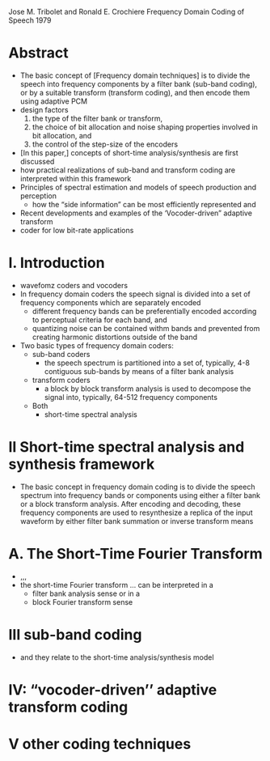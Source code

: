 Jose M. Tribolet and Ronald E. Crochiere
Frequency Domain Coding of Speech
1979

# Abstract

* The basic concept of [Frequency domain techniques] is to divide the speech
  into frequency components by a filter bank (sub-band coding), or by a
  suitable transform (transform coding), and then encode them using adaptive
  PCM
* design factors
  1. the type of the filter bank or transform,
  2. the choice of bit allocation and noise shaping properties involved in bit
     allocation, and
  3. the control of the step-size of the encoders
* [In this paper,] concepts of short-time analysis/synthesis are first discussed
* how practical realizations of sub-band and transform coding are interpreted
  within this framework
* Principles of spectral estimation and models of speech production and
  perception
  * how the “side information” can be most efficiently represented and
* Recent developments and examples of the ‘Vocoder-driven” adaptive transform
* coder for low bit-rate applications

# I. Introduction

* wavefomz coders and vocoders
* In frequency domain coders the speech signal is divided into a set of
  frequency components which are separately encoded
  * different frequency bands can be preferentially encoded according to
    perceptual criteria for each band, and
  * quantizing noise can be contained withm bands and prevented from creating
    harmonic distortions outside of the band
* Two basic types of frequency domain coders:
  * sub-band coders
    * the speech spectrum is partitioned into a set of, typically, 4-8
      contiguous sub-bands by means of a filter bank analysis
  * transform coders
    * a block by block transform analysis is used to
      decompose the signal into, typically, 64-512 frequency components
  * Both
    * short-time spectral analysis

# II Short-time spectral analysis and synthesis framework

* The basic concept in frequency domain coding is to divide the speech spectrum
  into frequency bands or components using either a filter bank or a block
  transform analysis. After encoding and decoding, these frequency components
  are used to resynthesize a replica of the input waveform by either filter
  bank summation or inverse transform means

# A. The Short-Time Fourier Transform

* ,,,
* the short-time Fourier transform ... can be interpreted in a
  * filter bank analysis sense or in a 
  * block Fourier transform sense

# III sub-band coding

* and they relate to the short-time analysis/synthesis model

# IV: “vocoder-driven’’ adaptive transform coding

# V other coding techniques
